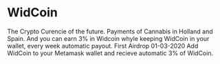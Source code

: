 # WidCoin

The Crypto Curencie of the future.
Payments of Cannabis in Holland and Spain.
And you can earn 3% in Widcoin whyle keeping WidCoin in your wallet, every week automatic payout.
First Airdrop 01-03-2020
Add WidCoin to your Metamask wallet and recieve automatic 3% of WidCoin.
